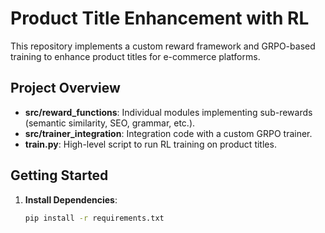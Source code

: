 # Product Title Enhancement with RL

This repository implements a custom reward framework and GRPO-based training to enhance product titles for e-commerce platforms. 

## Project Overview

- **src/reward_functions**: Individual modules implementing sub-rewards (semantic similarity, SEO, grammar, etc.).
- **src/trainer_integration**: Integration code with a custom GRPO trainer.
- **train.py**: High-level script to run RL training on product titles.

## Getting Started

1. **Install Dependencies**:
   ```bash
   pip install -r requirements.txt
